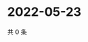 # 2022-05-23

共 0 条

<!-- BEGIN WEIBO -->
<!-- 最后更新时间 Mon May 23 2022 12:29:18 GMT+0800 (China Standard Time) -->

<!-- END WEIBO -->
